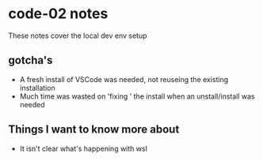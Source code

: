 # code-02 notes

These notes cover the local dev env setup

## gotcha's
* A fresh install of VSCode was needed, not reuseing the existing installation
* Much time was wasted on 'fixing ' the install when an unstall/install was needed

## Things I want to know more about
* It isn't clear what's happening with wsl
